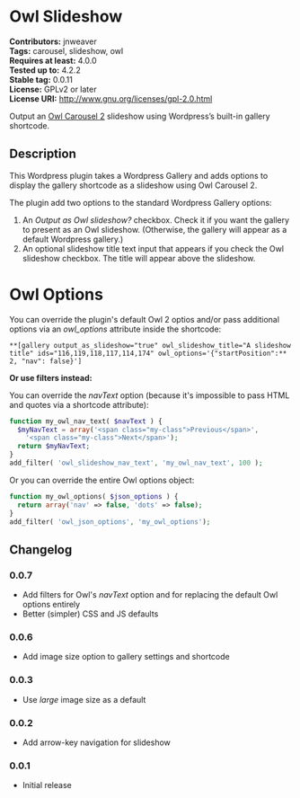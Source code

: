 # Owl Slideshow #
**Contributors:** jnweaver  
**Tags:** carousel, slideshow, owl  
**Requires at least:** 4.0.0  
**Tested up to:** 4.2.2  
**Stable tag:** 0.0.11  
**License:** GPLv2 or later  
**License URI:** http://www.gnu.org/licenses/gpl-2.0.html  

Output an [Owl Carousel 2](http://owlcarousel.owlgraphic.com/) slideshow using Wordpress’s built-in gallery shortcode.

## Description ##

This Wordpress plugin takes a Wordpress Gallery and adds options to display the gallery shortcode as a slideshow using Owl Carousel 2.

The plugin add two options to the standard Wordpress Gallery options:

1. An *Output as Owl slideshow?* checkbox. Check it if you want the gallery to present as an Owl slideshow. (Otherwise, the gallery will appear as a default Wordpress gallery.)
2. An optional slideshow title text input that appears if you check the Owl slideshow checkbox. The title will appear above the slideshow.

# Owl Options #

You can override the plugin's default Owl 2 optios and/or pass additional options via an *owl_options* attribute inside the shortcode:

```
**[gallery output_as_slideshow="true" owl_slideshow_title="A slideshow title" ids="116,119,118,117,114,174" owl_options='{"startPosition":** 2, "nav": false}']  
```

**Or use filters instead:**

You can override the *navText* option (because it's impossible to pass HTML and quotes via a shortcode attribute):

```php
function my_owl_nav_text( $navText ) {
  $myNavText = array('<span class="my-class">Previous</span>',
    '<span class="my-class">Next</span>');
  return $myNavText;
}
add_filter( 'owl_slideshow_nav_text', 'my_owl_nav_text', 100 );
```

Or you can override the entire Owl options object:

```php
function my_owl_options( $json_options ) {
  return array('nav' => false, 'dots' => false);
}
add_filter( 'owl_json_options', 'my_owl_options');
```

## Changelog ##

### 0.0.7 ###
* Add filters for Owl's *navText* option and for replacing the default Owl options entirely
* Better (simpler) CSS and JS defaults

### 0.0.6 ###
* Add image size option to gallery settings and shortcode

### 0.0.3 ###
* Use *large* image size as a default

### 0.0.2 ###
* Add arrow-key navigation for slideshow

### 0.0.1 ###
* Initial release

